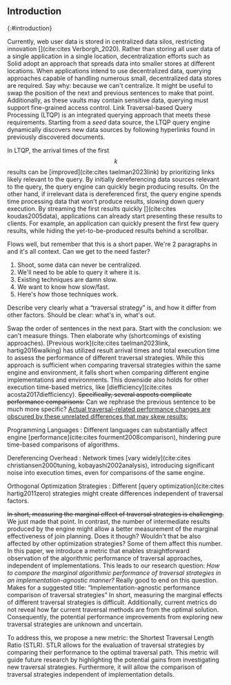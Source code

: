 ## Introduction
{:#introduction}

Currently, web user data is stored in centralized data silos, restricting innovation [](cite:cites Verborgh_2020). 
Rather than storing all user data of a single application in a single location, decentralization efforts such as Solid adopt an approach that spreads data into smaller stores at different locations.
When applications intend to use decentralized data, querying approaches capable of handling numerous small, decentralized data stores are required. 
<span class="comment" data-author="RV">Say why: because we can't centralize. It might be useful to swap the position of the next and previous sentences to make that point.</span>
Additionally, as these vaults may contain sensitive data, querying must support fine-grained access control.
Link Traversal-based Query Processing (LTQP) is an integrated querying approach that meets these requirements. 
Starting from a _seed_ data source, the LTQP query engine dynamically discovers new data sources by following hyperlinks found in previously discovered documents.

In LTQP, the arrival times of the first $$ k $$ results can be [improved](cite:cites taelman2023link) by prioritizing links likely relevant to the query. 
By initially dereferencing data sources relevant to the query, the query engine can quickly begin producing results. 
On the other hand, if irrelevant data is dereferenced first, the query engine spends time processing data that won't produce results, slowing down query execution.
By streaming the first results quickly [](cite:cites koudas2005data), applications can already start presenting these results to clients. 
For example, an application can quickly present the first few query results, while hiding the yet-to-be-produced results behind a scrollbar.

<span class="comment" data-author="RV">Flows well, but remember that this is a short paper. We're 2 paragraphs in and it's all context. Can we get to the need faster?
1) Shoot, some data can never be centralized.
2) We'll need to be able to query it where it is.
3) Existing techniques are damn slow.
4) We want to know how slow/fast.
5) Here's how those techniques work.
</span>

<span class="todo" data-author="RV">Describe very clearly what a <q>traversal strategy</q> is, and how it differ from other factors. Should be clear: what's in, what's out.</span>

<span class="comment" data-author="RV">Swap the order of sentences in the next para. Start with the conclusion: we can't measure things. Then elaborate why (shortcomings of existing approaches).</span>
[Previous work](cite:cites taelman2023link, hartig2016walking) has utilized result arrival times and total execution time to assess the performance of different traversal strategies. 
While this approach is sufficient when comparing traversal strategies within the same engine and environment, it falls short when comparing different engine implementations and environments.
This downside also holds for other execution time-based metrics, like [diefficiency](cite:cites acosta2017diefficiency).
<del class="comment" data-author="RV">Specifically, several aspects complicate performance comparisons:</del>
<span class="comment" data-author="RV">Can we rephrase the previous sentence to be much more specific?</span>
<ins class="comment" data-author="RV">Actual traversal-related performance changes are obscured by these unrelated differences that may skew results:</ins>


Programming Languages
: Different languages can substantially affect engine [performance](cite:cites fourment2008comparison), hindering pure time-based comparisons of algorithms.

Dereferencing Overhead
: Network times [vary widely](cite:cites christiansen2000tuning, kobayashi2002analysis), introducing significant noise into execution times, even for comparisons of the same engine.

Orthogonal Optimization Strategies
: Different [query optimization](cite:cites hartig2011zero) strategies might create differences independent of traversal factors. 

<del class="comment" data-author="RV">In short, measuring the marginal effect of traversal strategies is challenging. </del>
<span class="comment" data-author="RV">We just made that point.</span>
In contrast,
the number of intermediate results produced by the engine
might allow a better measurement of
the marginal effectiveness of join planning. 
<span class="comment" data-author="RV">Does it though? Wouldn't that be also affected by other optimization strategies? Some of them affect this number.</span>
In this paper, we introduce a metric that enables straightforward observation of the algorithmic performance of traversal approaches, independent of implementations. 
This leads to our research question: _How to compare the marginal algorithmic performance of traversal strategies in an implementation-agnostic manner?_
<span class="comment" data-author="RV">Really good to end on this question. Makes for a suggested title:
<q>Implementation-agnostic performance comparison of traversal strategies</q>
</span>
In short, measuring the marginal effects of different traversal strategies is difficult. 
Additionally, current metrics do not reveal how far current traversal methods are from the optimal solution. 
Consequently, the potential performance improvements from exploring new traversal strategies are unknown and uncertain.

To address this, we propose a new metric: the Shortest Traversal Length Ratio (STLR). 
STLR allows for the evaluation of traversal strategies by comparing their performance to the optimal traversal path.
This metric will guide future research by highlighting the potential gains from investigating new traversal strategies. 
Furthermore, it will allow the comparison of traversal strategies independent of implementation details.
